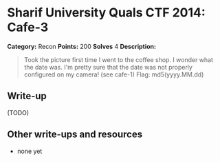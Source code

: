 # Sharif University Quals CTF 2014: Cafe-3

**Category:** Recon
**Points:** 200
**Solves** 4
**Description:**

> Took the picture first time I went to the coffee shop. I wonder what the date was. I'm pretty sure that the date was not properly configured on my camera! (see cafe-1) 
> Flag: md5(yyyy.MM.dd)

## Write-up

(TODO)

## Other write-ups and resources

* none yet
